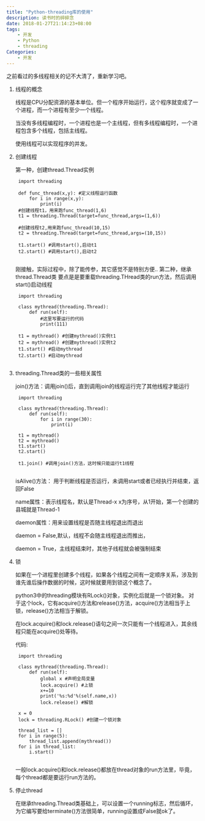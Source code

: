 ```yaml
---
title: "Python-threading库的使用"
description: 读书时的碎碎念
date: 2018-01-27T21:14:23+08:00
tags:
    - 开发
    - Python
    - threading
Categories:
    - 开发
---
```


之前看过的多线程相关的记不大清了，重新学习吧。

1. 线程的概念

   

   线程是CPU分配资源的基本单位。但一个程序开始运行，这个程序就变成了一个进程，而一个进程有至少一个线程。

   当没有多线程编程时，一个进程也是一个主线程，但有多线程编程时，一个进程包含多个线程，包括主线程。

   使用线程可以实现程序的并发。

2. 创建线程

   第一种，创建thread.Thread实例

   ```
    import threading
   
    def func_thread(x,y): #定义线程运行函数
        for i in range(x,y):
            print(i)
    #创建线程t1，用来跑func_thread(1,6)
    t1 = threading.Thread(target=func_thread,args=(1,6))
   
    #创建线程t2,用来跑func_thread(10,15)
    t2 = threading.Thread(target=func_thread,args=(10,15))
   
    t1.start() #调用start(),启动t1
    t2.start() #调用start(),启动t2
    
   ```

   刚接触，实际过程中，除了能传参，其它感觉不是特别方便.. 第二种，继承thread.Thread类 要点是是要重载threading.THread类的run方法，然后调用start()启动线程

   ```
    import threading
   
    class mythread(threading.Thread):
        def run(self):
            #这里写要运行的代码
            print(111)
   
    t1 = mythread() #创建mythread()实例t1
    t2 = mythread() #创建mythread()实例t2
    t1.start() #启动mythread
    t2.start() #启动mythread
    
   ```

3. threading.Thread类的一些相关属性

   join()方法：调用join()后，直到调用join的线程运行完了其他线程才能运行

   ```
    import threading
   
    class mythread(threading.Thread):
        def run(self):
            for i in range(30):
                print(i)
   
    t1 = mythread()
    t2 = mythread()
    t1.start()
    t2.start()
   
    t1.join() #调用join()方法，这时候只能运行t1线程
    
   ```

   isAlive()方法： 用于判断线程是否运行，未调用start或者已经执行并结束，返回False

   name属性：表示线程名，默认是Thread-x x为序号，从1开始，第一个创建的县城就是Thread-1

   daemon属性：用来设置线程是否随主线程退出而退出

   daemon = False,默认，线程不会随主线程退出而推出，

   daemon = True，主线程结束时，其他子线程就会被强制结束

4. 锁

   如果在一个进程里创建多个线程，如果各个线程之间有一定顺序关系，涉及到谁先谁后操作数据的时候，这时候就要用到锁这个概念了。

   python3中的threading模块有RLock()对象，实例化后就是一个锁对象。
   对于这个lock，它有acquire()方法和release()方法，acquire()方法相当于上锁，release()方法相当于解锁。

   在lock.acquire()和lock.release()语句之间一次只能有一个线程进入，其余线程只能在acquire()处等待。

   代码:

   ```
    import threading
   
    class mythread(threading.Thread):
        def run(self):
            global x #声明全局变量
            lock.acquire() #上锁
            x+=10
            print('%s:%d'%(self.name,x))
            lock.release() #解锁
   
    x = 0
    lock = threading.RLock() #创建一个锁对象
   
    thread_list = []
    for i in range(5):
        thread_list.append(mythread())
    for i in thread_list:
        i.start()
    
   ```

   一般lock.acquire()和lock.release()都放在thread对象的run方法里，毕竟，每个thread都是要运行run方法的。

5. 停止thread

   在继承threading.Thread类基础上，可以设置一个running标志，然后循环，为它编写要给terminate()方法很简单，running设置成False就ok了。